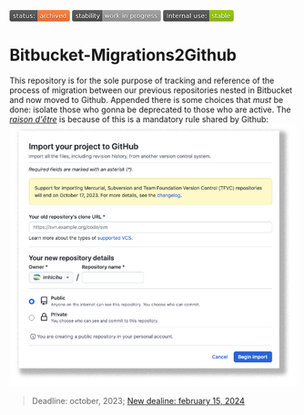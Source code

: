 ![stability-work_in_progress](images/3278295154-status_archived.png)
![stability-work_in_progress](images/stability-work_in_progress.png)
![internalise-green](images/internal_use_Stable.png)
# Bitbucket-Migrations2Github
This repository is for the sole purpose of tracking and reference of the process of migration between our previous repositories nested in Bitbucket and now moved to Github. Appended there is some choices that _must_ be done: isolate those who gonna be deprecated to those who are active.
The _[raison d'être](https://github.com/new/import)_ is because of this is a mandatory rule shared by Github:
![mandatory-rule](images/mandatory.png) 
> Deadline: october, 2023; 
> [New dealine: february 15, 2024](https://github.blog/2023-10-17-the-clock-is-ticking-atlassians-support-for-bitbucket-server-ends-on-february-15-2024/)
